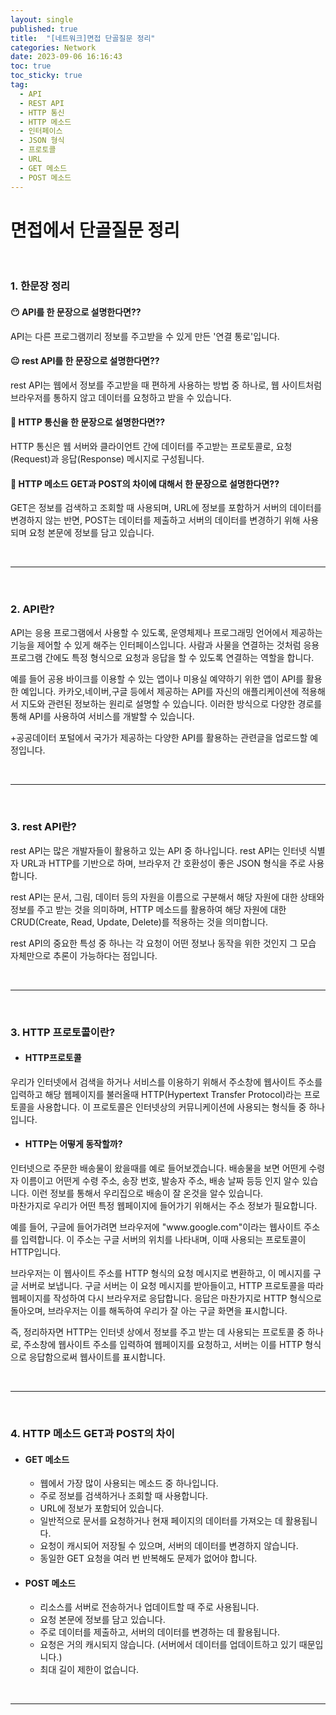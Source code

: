 ```yaml
---
layout: single
published: true
title:  "[네트워크]면접 단골질문 정리"
categories: Network
date: 2023-09-06 16:16:43
toc: true
toc_sticky: true
tag:   
  - API
  - REST API
  - HTTP 통신
  - HTTP 메소드
  - 인터페이스
  - JSON 형식
  - 프로토콜
  - URL
  - GET 메소드
  - POST 메소드
---
```


# 면접에서 단골질문 정리
<br>

### 1. 한문장 정리

#### 😶 API를 한 문장으로 설명한다면??
<p>
API는 다른 프로그램끼리 정보를 주고받을 수 있게 만든 '연결 통로'입니다.
</p>


#### 😐 rest API를 한 문장으로 설명한다면??
<p>
rest API는 웹에서 정보를 주고받을 때 편하게 사용하는 방법 중 하나로, 웹 사이트처럼 브라우저를 통하지 않고 데이터를 요청하고 받을 수 있습니다.
</p>

#### 🤨 HTTP 통신을 한 문장으로 설명한다면??
<p>
HTTP 통신은 웹 서버와 클라이언트 간에 데이터를 주고받는 프로토콜로, 요청(Request)과 응답(Response) 메시지로 구성됩니다.
</p>

#### 🤔 HTTP 메소드 GET과 POST의 차이에 대해서 한 문장으로 설명한다면??
<p>
GET은 정보를 검색하고 조회할 때 사용되며, URL에 정보를 포함하거 서버의 데이터를 변경하지 않는 반면, POST는 데이터를 제출하고 서버의 데이터를 변경하기 위해 사용되며 요청 본문에 정보를 담고 있습니다.
</p>






<br>

----------------
<br>







### 2. API란?

<p>
API는 응용 프로그램에서 사용할 수 있도록, 운영체제나 프로그래밍 언어에서 제공하는 기능을 제어할 수 있게 해주는 인터페이스입니다. 사람과 사물을 연결하는 것처럼 응용 프로그램 간에도 특정 형식으로 요청과 응답을 할 수 있도록 연결하는 역할을 합니다.
</p>
<p>
예를 들어 공용 바이크를 이용할 수 있는 앱이나 미용실 예약하기 위한 앱이 API를 활용한 예입니다. 카카오,네이버,구글 등에서 제공하는 API를 자신의 애플리케이션에 적용해서 지도와 관련된 정보하는 원리로 설명할 수 있습니다. 이러한 방식으로 다양한 경로를 통해 API를 사용하여 서비스를 개발할 수 있습니다. 
</p>
<p>
+공공데이터 포털에서 국가가 제공하는 다양한 API를 활용하는 관련글을 업로드할 예정입니다.
</p>








<br>

----------------
<br>







### 3. rest API란?

<p>
rest API는 많은 개발자들이 활용하고 있는 API 중 하나입니다. rest API는 인터넷 식별자 URL과 HTTP를 기반으로 하며, 브라우저 간 호환성이 좋은 JSON 형식을 주로 사용합니다. 
</p>
<p>
rest API는 문서, 그림, 데이터 등의 자원을 이름으로 구분해서 해당 자원에 대한 상태와 정보를 주고 받는 것을 의미하며, HTTP 메소드를 활용하여 해당 자원에 대한 CRUD(Create, Read, Update, Delete)를 적용하는 것을 의미합니다.
</p>
<p>
rest API의 중요한 특성 중 하나는 각 요청이 어떤 정보나 동작을 위한 것인지 그 모습 자체만으로 추론이 가능하다는 점입니다. 
</p>






<br>

----------------
<br>




### 3. HTTP 프로토콜이란?

* #### HTTP프로토콜

<p>
우리가 인터넷에서 검색을 하거나 서비스를 이용하기 위해서 주소창에 웹사이트 주소를 입력하고 해당 웹페이지를 불러올때 HTTP(Hypertext Transfer Protocol)라는 프로토콜을 사용합니다. 이 프로토콜은 인터넷상의 커뮤니케이션에 사용되는 형식들 중 하나입니다. 
</p>


* #### HTTP는 어떻게 동작할까?


인터넷으로 주문한 배송물이 왔을때를 예로 들어보겠습니다. 배송물을 보면 어떤게 수령자 이름이고 어떤게 수령 주소, 송장 번호, 발송자 주소, 배송 날짜 등등 인지 알수 있습니다. 이런 정보를 통해서 우리집으로 배송이 잘 온것을 알수 있습니다.  
마찬가지로 우리가 어떤 특정 웹페이지에 들어가기 위해서는 주소 정보가 필요합니다.






<p>
예를 들어, 구글에 들어가려면 브라우저에 "www.google.com"이라는 웹사이트 주소를 입력합니다. 이 주소는 구글 서버의 위치를 나타내며, 이때 사용되는 프로토콜이 HTTP입니다.
</p>






<p>
브라우저는 이 웹사이트 주소를 HTTP 형식의 요청 메시지로 변환하고, 이 메시지를 구글 서버로 보냅니다. 구글 서버는 이 요청 메시지를 받아들이고, HTTP 프로토콜을 따라 웹페이지를 작성하여 다시 브라우저로 응답합니다.
응답은 마찬가지로 HTTP 형식으로 돌아오며, 브라우저는 이를 해독하여 우리가 잘 아는 구글 화면을 표시합니다. 
</p>


<p>
즉, 정리하자면 HTTP는 인터넷 상에서 정보를 주고 받는 데 사용되는 프로토콜 중 하나로, 주소창에 웹사이트 주소를 입력하여 웹페이지를 요청하고, 서버는 이를 HTTP 형식으로 응답함으로써 웹사이트를 표시합니다. 
</p>





<br>

----------------
<br>









### 4. HTTP 메소드 GET과 POST의 차이



* #### GET 메소드

  * 웹에서 가장 많이 사용되는 메소드 중 하나입니다.
  * 주로 정보를 검색하거나 조회할 때 사용합니다.
  * URL에 정보가 포함되어 있습니다.
  * 일반적으로 문서를 요청하거나 현재 페이지의 데이터를 가져오는 데 활용됩니다.
  * 요청이 캐시되어 저장될 수 있으며, 서버의 데이터를 변경하지 않습니다.
  * 동일한 GET 요청을 여러 번 반복해도 문제가 없어야 합니다.




* #### POST 메소드

  * 리소스를 서버로 전송하거나 업데이트할 때 주로 사용됩니다.
  * 요청 본문에 정보를 담고 있습니다.
  * 주로 데이터를 제출하고, 서버의 데이터를 변경하는 데 활용됩니다.
  * 요청은 거의 캐시되지 않습니다. (서버에서 데이터를 업데이트하고 있기 때문입니다.)
  * 최대 길이 제한이 없습니다.









<br>

----------------
<br>







